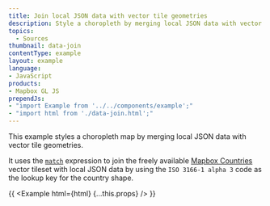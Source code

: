 ```yaml
---
title: Join local JSON data with vector tile geometries
description: Style a choropleth by merging local JSON data with vector tile geometries.
topics:
  - Sources
thumbnail: data-join
contentType: example
layout: example
language:
- JavaScript
products:
- Mapbox GL JS
prependJs:
- "import Example from '../../components/example';"
- "import html from './data-join.html';"
---
```


This example styles a choropleth map by merging local JSON data with vector tile geometries.

It uses the [`match`](/mapbox-gl-js/style-spec/expressions/#match) expression to join the freely available [Mapbox Countries](https://docs.mapbox.com/vector-tiles/reference/mapbox-countries-v1/) vector tileset with local JSON data by using the `ISO 3166-1 alpha 3` code as the lookup key for the country shape.

{{ <Example html={html} {...this.props} /> }}
